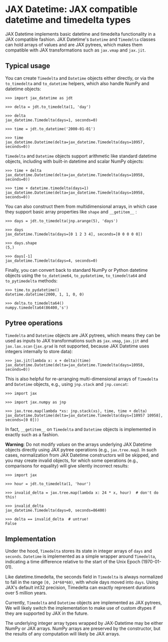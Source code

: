 # JAX Datetime: JAX compatible datetime and timedelta types

JAX Datetime implements basic datetime and timedelta functionality in a JAX
compatible fashion. JAX Datetime's `Datetime` and `Timedelta` classes can hold
arrays of values and are JAX pytrees, which makes them compatible with JAX
transformations such as `jax.vmap` and `jax.jit`.

## Typical usage

You can create `Timedelta` and `Datetime` objects either directly, or via the
`to_timedelta` and `to_datetime` helpers, which also handle NumPy and datetime
objects:

    >>> import jax_datetime as jdt

    >>> delta = jdt.to_timedelta(1, 'day')

    >>> delta
    jax_datetime.Timedelta(days=1, seconds=0)

    >>> time = jdt.to_datetime('2000-01-01')

    >>> time
    jax_datetime.Datetime(delta=jax_datetime.Timedelta(days=10957, seconds=0))

`Timedelta` and `Datetime` objects support arithmetic like standard datetime
objects, including with built-in datetime and scalar NumPy objects:

    >>> time + delta
    jax_datetime.Datetime(delta=jax_datetime.Timedelta(days=10958, seconds=0))

    >>> time + datetime.timedelta(days=1)
    jax_datetime.Datetime(delta=jax_datetime.Timedelta(days=10958, seconds=0))

You can also construct them from multidimensional arrays, in which case they
support basic array properties like `shape` and `__getitem__` :

    >>> days = jdt.to_timedelta(jnp.arange(5), 'days')

    >>> days
    jax_datetime.Timedelta(days=[0 1 2 3 4], seconds=[0 0 0 0 0])

    >>> days.shape
    (5,)

    >>> days[-1]
    jax_datetime.Timedelta(days=4, seconds=0)

Finally, you can convert back to standard NumPy or Python datetime objects using
the `to_datetime64`, `to_pydatetime`, `to_timedelta64` and `to_pytimedelta`
methods:

    >>> time.to_pydatetime()
    datetime.datetime(2000, 1, 1, 0, 0)

    >>> delta.to_timedelta64()
    numpy.timedelta64(86400,'s')

## Pytree operations

`Timedelta` and `Datetime` objects are JAX pytrees, which means they can be
used as inputs to JAX transformations such as `jax.vmap`, `jax.jit` and
`jax.lax.scan` (`jax.grad` is not supported, because JAX Datetime uses integers
internally to store data):

    >>> jax.jit(lambda x: x + delta)(time)
    jax_datetime.Datetime(delta=jax_datetime.Timedelta(days=10958, seconds=0))

This is also helpful for re-arranging multi-dimensional arrays of `Timedelta`
and `Datetime` objects, e.g., using `jnp.stack` and `jnp.concat`:

    >>> import jax

    >>> import jax.numpy as jnp

    >>> jax.tree.map(lambda *xs: jnp.stack(xs), time, time + delta)
    jax_datetime.Datetime(delta=jax_datetime.Timedelta(days=[10957 10958], seconds=[0 0]))

In fact, `__getitem__` on `Timedelta` and `Datetime` objects is implemented
in exactly such as a fashion.

**Warning**: Do not modify _values_ on the arrays underlying JAX Datetime
objects directly using JAX pytree operations (e.g., `jax.tree.map`). In such
cases, normalization from JAX Datetime constructors will be skipped, and you may
create invalid objects, for which some operations (e.g., comparisons for
equality) will give silently incorrect results:

    >>> import jax

    >>> hour = jdt.to_timedelta(1, 'hour')

    >>> invalid_delta = jax.tree.map(lambda x: 24 * x, hour)  # don't do this!

    >>> invalid_delta
    jax_datetime.Timedelta(days=0, seconds=86400)

    >>> delta == invalid_delta  # untrue!
    False

## Implementation

Under the hood, `Timedelta` stores its state in integer arrays of `days` and
`seconds`. `Datetime` is implemented as a simple wrapper around `Timedelta`,
indicating a time difference relative to the start of the Unix Epoch
(1970-01-01).

Like datetime.timedelta, the seconds field in `Timedelta` is always normalized
to fall in the range `[0, 24*60*60)`, with whole days moved into `days`. Using
JAX's default int32 precision, Timedelta can exactly represent durations over 5
million years.

Currently, `Timedelta` and `Datetime` objects are implemented as JAX pytrees,
We will likely switch the implementation to make use of custom dtypes if they
are supported by JAX in the future.

The underlying integer array types wrapped by JAX-Datetime may be either NumPy
or JAX arrays. NumPy arrays are preserved by the constructor, but the results of
any computation will likely be JAX arrays.
